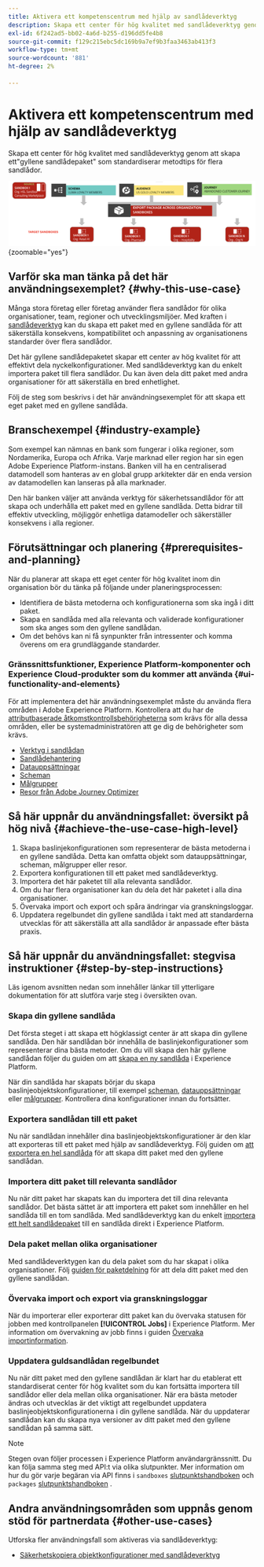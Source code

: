 ```yaml
---
title: Aktivera ett kompetenscentrum med hjälp av sandlådeverktyg
description: Skapa ett center för hög kvalitet med sandlådeverktyg genom att skapa ett"gyllene sandlådepaket" som standardiserar metodtips för flera sandlådor.
exl-id: 6f242ad5-bb02-4a6d-b255-d196dd5fe4b8
source-git-commit: f129c215ebc5dc169b9a7ef9b3faa3463ab413f3
workflow-type: tm+mt
source-wordcount: '881'
ht-degree: 2%

---
```


# Aktivera ett kompetenscentrum med hjälp av sandlådeverktyg

Skapa ett center för hög kvalitet med sandlådeverktyg genom att skapa ett&quot;gyllene sandlådepaket&quot; som standardiserar metodtips för flera sandlådor.

![Översikt över att exportera paket mellan olika organisationer](../images/use-cases/packages-across-orgs.png){zoomable="yes"}

## Varför ska man tänka på det här användningsexemplet? {#why-this-use-case}

Många stora företag eller företag använder flera sandlådor för olika organisationer, team, regioner och utvecklingsmiljöer. Med kraften i [sandlådeverktyg](../ui/sandbox-tooling.md) kan du skapa ett paket med en gyllene sandlåda för att säkerställa konsekvens, kompatibilitet och anpassning av organisationens standarder över flera sandlådor.

Det här gyllene sandlådepaketet skapar ett center av hög kvalitet för att effektivt dela nyckelkonfigurationer. Med sandlådeverktyg kan du enkelt importera paket till flera sandlådor. Du kan även dela ditt paket med andra organisationer för att säkerställa en bred enhetlighet.

Följ de steg som beskrivs i det här användningsexemplet för att skapa ett eget paket med en gyllene sandlåda.

## Branschexempel {#industry-example}

Som exempel kan nämnas en bank som fungerar i olika regioner, som Nordamerika, Europa och Afrika. Varje marknad eller region har sin egen Adobe Experience Platform-instans. Banken vill ha en centraliserad datamodell som hanteras av en global grupp arkitekter där en enda version av datamodellen kan lanseras på alla marknader.

Den här banken väljer att använda verktyg för säkerhetssandlådor för att skapa och underhålla ett paket med en gyllene sandlåda. Detta bidrar till effektiv utveckling, möjliggör enhetliga datamodeller och säkerställer konsekvens i alla regioner.

## Förutsättningar och planering {#prerequisites-and-planning}

När du planerar att skapa ett eget center för hög kvalitet inom din organisation bör du tänka på följande under planeringsprocessen:

- Identifiera de bästa metoderna och konfigurationerna som ska ingå i ditt paket.
- Skapa en sandlåda med alla relevanta och validerade konfigurationer som ska anges som den gyllene sandlådan.
- Om det behövs kan ni få synpunkter från intressenter och komma överens om era grundläggande standarder.

### Gränssnittsfunktioner, Experience Platform-komponenter och Experience Cloud-produkter som du kommer att använda {#ui-functionality-and-elements}

För att implementera det här användningsexemplet måste du använda flera områden i Adobe Experience Platform. Kontrollera att du har de [attributbaserade åtkomstkontrollsbehörigheterna](../../access-control/abac/overview.md) som krävs för alla dessa områden, eller be systemadministratören att ge dig de behörigheter som krävs.

- [Verktyg i sandlådan](../ui/sandbox-tooling.md)
- [Sandlådehantering](../ui/user-guide.md)
- [Datauppsättningar](../../catalog/datasets/overview.md)
- [Scheman](../../xdm//home.md)
- [Målgrupper](../../segmentation/home.md)
- [Resor från Adobe Journey Optimizer](https://experienceleague.adobe.com/sv/docs/journey-optimizer/using/orchestrate-journeys/journey)

## Så här uppnår du användningsfallet: översikt på hög nivå {#achieve-the-use-case-high-level}

1. Skapa baslinjekonfigurationen som representerar de bästa metoderna i en gyllene sandlåda. Detta kan omfatta objekt som datauppsättningar, scheman, målgrupper eller resor.
2. Exportera konfigurationen till ett paket med sandlådeverktyg.
3. Importera det här paketet till alla relevanta sandlådor.
4. Om du har flera organisationer kan du dela det här paketet i alla dina organisationer.
5. Övervaka import och export och spåra ändringar via granskningsloggar.
6. Uppdatera regelbundet din gyllene sandlåda i takt med att standarderna utvecklas för att säkerställa att alla sandlådor är anpassade efter bästa praxis.

## Så här uppnår du användningsfallet: stegvisa instruktioner {#step-by-step-instructions}

Läs igenom avsnitten nedan som innehåller länkar till ytterligare dokumentation för att slutföra varje steg i översikten ovan.

### Skapa din gyllene sandlåda

Det första steget i att skapa ett högklassigt center är att skapa din gyllene sandlåda. Den här sandlådan bör innehålla de baslinjekonfigurationer som representerar dina bästa metoder. Om du vill skapa den här gyllene sandlådan följer du guiden om att [skapa en ny sandlåda](../ui/user-guide.md#create-a-new-sandbox) i Experience Platform.

När din sandlåda har skapats börjar du skapa baslinjeobjektskonfigurationer, till exempel [scheman](../../xdm/ui/resources/schemas.md#create-a-new-schema), [datauppsättningar](../../catalog/datasets/user-guide.md#create-a-dataset) eller [målgrupper](../../segmentation/ui/segment-builder.md). Kontrollera dina konfigurationer innan du fortsätter.

### Exportera sandlådan till ett paket

Nu när sandlådan innehåller dina baslinjeobjektskonfigurationer är den klar att exporteras till ett paket med hjälp av sandlådeverktyg. Följ guiden om [att exportera en hel sandlåda](../ui/sandbox-tooling.md#export-an-entire-sandbox) för att skapa ditt paket med den gyllene sandlådan.

### Importera ditt paket till relevanta sandlådor

Nu när ditt paket har skapats kan du importera det till dina relevanta sandlådor. Det bästa sättet är att importera ett paket som innehåller en hel sandlåda till en tom sandlåda. Med sandlådeverktyg kan du enkelt [importera ett helt sandlådepaket](../../sandboxes/ui/sandbox-tooling.md#import-the-entire-sandbox-package) till en sandlåda direkt i Experience Platform.

### Dela paket mellan olika organisationer

Med sandlådeverktygen kan du dela paket som du har skapat i olika organisationer. Följ [guiden för paketdelning](../../sandboxes/ui/sharing-packages-across-orgs.md) för att dela ditt paket med den gyllene sandlådan.

### Övervaka import och export via granskningsloggar

När du importerar eller exporterar ditt paket kan du övervaka statusen för jobben med kontrollpanelen **[!UICONTROL Jobs]** i Experience Platform. Mer information om övervakning av jobb finns i guiden [Övervaka importinformation](../../sandboxes/ui/sandbox-tooling.md#monitor-import-details).

### Uppdatera guldsandlådan regelbundet

Nu när ditt paket med den gyllene sandlådan är klart har du etablerat ett standardiserat center för hög kvalitet som du kan fortsätta importera till sandlådor eller dela mellan olika organisationer. När era bästa metoder ändras och utvecklas är det viktigt att regelbundet uppdatera baslinjeobjektskonfigurationerna i din gyllene sandlåda. När du uppdaterar sandlådan kan du skapa nya versioner av ditt paket med den gyllene sandlådan på samma sätt.

>[!NOTE]
>
> Stegen ovan följer processen i Experience Platform användargränssnitt. Du kan följa samma steg med API:t via olika slutpunkter. Mer information om hur du gör varje begäran via API finns i `sandboxes` [slutpunktshandboken](https://experienceleague.adobe.com/sv/docs/experience-platform/sandbox/api/sandboxes#create) och `packages` [slutpunktshandboken](https://experienceleague.adobe.com/sv/docs/experience-platform/sandbox/sandbox-tooling-api/packages) .

## Andra användningsområden som uppnås genom stöd för partnerdata {#other-use-cases}

Utforska fler användningsfall som aktiveras via sandlådeverktyg:

- [Säkerhetskopiera objektkonfigurationer med sandlådeverktyg](./backup-object-configuration.md)

